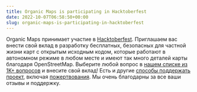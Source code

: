 ```yaml
---
title: Organic Maps is participating in Hacktoberfest
date: 2022-10-07T06:58:50+00:00
slug: organic-maps-is-participating-in-hacktoberfest
---
```


Organic Maps принимает участие в [Hacktoberfest](https://hacktoberfest.com/). Приглашаем вас внести свой вклад в разработку бесплатных, безопасных для частной жизни карт с открытым исходным кодом, которые работают в автономном режиме в любом месте и имеют так много деталей карты благодаря OpenStreetMap. Выберите любой вопрос в [нашем списке из 1K+ вопросов](https://github.com/organicmaps/organicmaps/issues) и внесите свой вклад! Есть и другие [способы поддержать проект](https://organicmaps.app/support-us/), включая [пожертвования](https://organicmaps.app/donate/). Мы очень благодарны за все ваши отзывы и поддержку.
